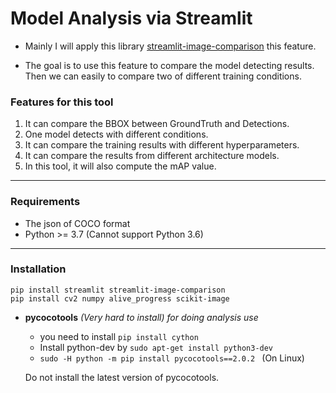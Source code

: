 # Model Analysis via Streamlit

- Mainly I will apply this library [streamlit-image-comparison](https://github.com/fcakyon/streamlit-image-comparison) this feature. 

- The goal is to use this feature to compare the model detecting results. Then we can easily to compare two of different training conditions.

### Features for this tool

1. It can compare the BBOX between GroundTruth and Detections. 
2. One model detects with different conditions. 
3. It can compare the training results with different hyperparameters. 
4. It can compare the results from different architecture models.
5. In this tool, it will also compute the mAP value. 

---
### Requirements 

- The json of COCO format
- Python >= 3.7 (Cannot support Python 3.6)

---

### Installation

```
pip install streamlit streamlit-image-comparison
pip install cv2 numpy alive_progress scikit-image
```
- **pycocotools** *(Very hard to install) for doing analysis use*

  - you need to install `pip install cython` 
  - Install python-dev by `sudo apt-get install python3-dev`
  - `sudo -H python -m pip install pycocotools==2.0.2 ` (On Linux)

  Do not install the latest version of pycocotools.